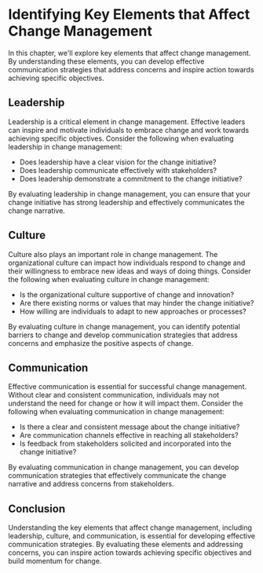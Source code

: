 Identifying Key Elements that Affect Change Management
=========================================================================================================

In this chapter, we'll explore key elements that affect change management. By understanding these elements, you can develop effective communication strategies that address concerns and inspire action towards achieving specific objectives.

Leadership
----------

Leadership is a critical element in change management. Effective leaders can inspire and motivate individuals to embrace change and work towards achieving specific objectives. Consider the following when evaluating leadership in change management:

* Does leadership have a clear vision for the change initiative?
* Does leadership communicate effectively with stakeholders?
* Does leadership demonstrate a commitment to the change initiative?

By evaluating leadership in change management, you can ensure that your change initiative has strong leadership and effectively communicates the change narrative.

Culture
-------

Culture also plays an important role in change management. The organizational culture can impact how individuals respond to change and their willingness to embrace new ideas and ways of doing things. Consider the following when evaluating culture in change management:

* Is the organizational culture supportive of change and innovation?
* Are there existing norms or values that may hinder the change initiative?
* How willing are individuals to adapt to new approaches or processes?

By evaluating culture in change management, you can identify potential barriers to change and develop communication strategies that address concerns and emphasize the positive aspects of change.

Communication
-------------

Effective communication is essential for successful change management. Without clear and consistent communication, individuals may not understand the need for change or how it will impact them. Consider the following when evaluating communication in change management:

* Is there a clear and consistent message about the change initiative?
* Are communication channels effective in reaching all stakeholders?
* Is feedback from stakeholders solicited and incorporated into the change initiative?

By evaluating communication in change management, you can develop communication strategies that effectively communicate the change narrative and address concerns from stakeholders.

Conclusion
----------

Understanding the key elements that affect change management, including leadership, culture, and communication, is essential for developing effective communication strategies. By evaluating these elements and addressing concerns, you can inspire action towards achieving specific objectives and build momentum for change.


